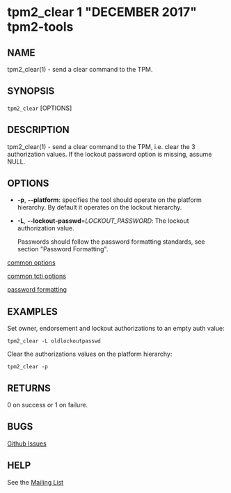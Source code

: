tpm2_clear 1 "DECEMBER 2017" tpm2-tools
==================================================

NAME
----

tpm2_clear(1) - send a clear command to the TPM.

SYNOPSIS
--------

`tpm2_clear` [OPTIONS]

DESCRIPTION
-----------

tpm2_clear(1) - send a clear command to the TPM, i.e. clear the 3 authorization
values. If the lockout password option is missing, assume NULL.

OPTIONS
-------

  * **-p**, **--platform**:
    specifies the tool should operate on the platform hierarchy. By default
    it operates on the lockout hierarchy.

  * **-L**, **--lockout-passwd**=_LOCKOUT\_PASSWORD_:
    The lockout authorization value.

    Passwords should follow the password formatting standards, see section
    "Password Formatting".

[common options](common/options.md)

[common tcti options](common/tcti.md)

[password formatting](common/password.md)

EXAMPLES
--------

Set owner, endorsement and lockout authorizations to an empty auth value:

```
tpm2_clear -L oldlockoutpasswd
```

Clear the authorizations values on the platform hierarchy:

```
tpm2_clear -p
```

RETURNS
-------
0 on success or 1 on failure.

BUGS
----
[Github Issues](https://github.com/01org/tpm2-tools/issues)

HELP
----
See the [Mailing List](https://lists.01.org/mailman/listinfo/tpm2)
